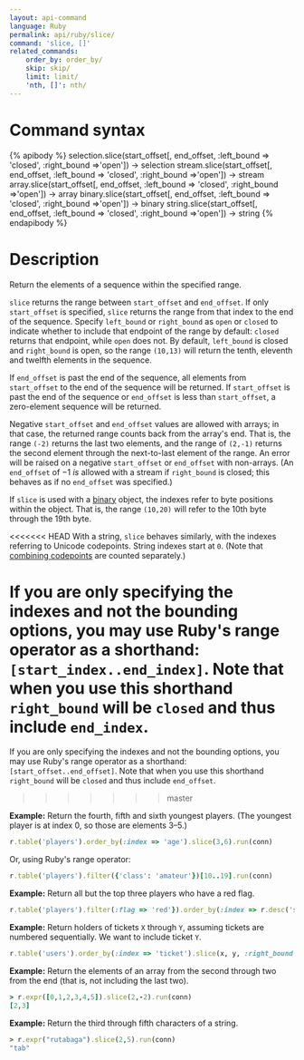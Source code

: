 ```yaml
---
layout: api-command
language: Ruby
permalink: api/ruby/slice/
command: 'slice, []'
related_commands:
    order_by: order_by/
    skip: skip/
    limit: limit/
    'nth, []': nth/
---
```


# Command syntax #

{% apibody %}
selection.slice(start_offset[, end_offset, :left_bound => 'closed', :right_bound =>'open']) &rarr; selection
stream.slice(start_offset[, end_offset, :left_bound => 'closed', :right_bound =>'open']) &rarr; stream
array.slice(start_offset[, end_offset, :left_bound => 'closed', :right_bound =>'open']) &rarr; array
binary.slice(start_offset[, end_offset, :left_bound => 'closed', :right_bound =>'open']) &rarr; binary
string.slice(start_offset[, end_offset, :left_bound => 'closed', :right_bound =>'open']) &rarr; string
{% endapibody %}

# Description #

Return the elements of a sequence within the specified range.

`slice` returns the range between `start_offset` and `end_offset`. If only `start_offset` is specified, `slice` returns the range from that index to the end of the sequence. Specify `left_bound` or `right_bound` as `open` or `closed` to indicate whether to include that endpoint of the range by default: `closed` returns that endpoint, while `open` does not. By default, `left_bound` is closed and `right_bound` is open, so the range `(10,13)` will return the tenth, eleventh and twelfth elements in the sequence.

If `end_offset` is past the end of the sequence, all elements from `start_offset` to the end of the sequence will be returned. If `start_offset` is past the end of the sequence or `end_offset` is less than `start_offset`, a zero-element sequence will be returned.

Negative `start_offset` and `end_offset` values are allowed with arrays; in that case, the returned range counts back from the array's end. That is, the range `(-2)` returns the last two elements, and the range of `(2,-1)` returns the second element through the next-to-last element of the range. An error will be raised on a negative `start_offset` or `end_offset` with non-arrays. (An `end_offset` of &minus;1 *is* allowed with a stream if `right_bound` is closed; this behaves as if no `end_offset` was specified.)

If `slice` is used with a [binary](/api/ruby/binary) object, the indexes refer to byte positions within the object. That is, the range `(10,20)` will refer to the 10th byte through the 19th byte.

<<<<<<< HEAD
With a string, `slice` behaves similarly, with the indexes referring to Unicode codepoints. String indexes start at `0`. (Note that [combining codepoints][cc] are counted separately.)

[cc]: https://en.wikipedia.org/wiki/Combining_character

If you are only specifying the indexes and not the bounding options, you may use Ruby's range operator as a shorthand: `[start_index..end_index]`. Note that when you use this shorthand `right_bound` will be `closed` and thus include `end_index`.
=======
If you are only specifying the indexes and not the bounding options, you may use Ruby's range operator as a shorthand: `[start_offset..end_offset]`. Note that when you use this shorthand `right_bound` will be `closed` and thus include `end_offset`.
>>>>>>> master

__Example:__ Return the fourth, fifth and sixth youngest players. (The youngest player is at index 0, so those are elements 3&ndash;5.)

```rb
r.table('players').order_by(:index => 'age').slice(3,6).run(conn)
```

Or, using Ruby's range operator:

```rb
r.table('players').filter({'class': 'amateur'})[10..19].run(conn)
```

__Example:__ Return all but the top three players who have a red flag.

```rb
r.table('players').filter(:flag => 'red'}).order_by(:index => r.desc('score')).slice(3).run(conn)
```

__Example:__ Return holders of tickets `X` through `Y`, assuming tickets are numbered sequentially. We want to include ticket `Y`.

```rb
r.table('users').order_by(:index => 'ticket').slice(x, y, :right_bound => 'closed').run(conn)
```

__Example:__ Return the elements of an array from the second through two from the end (that is, not including the last two).

```rb
> r.expr([0,1,2,3,4,5]).slice(2,-2).run(conn)
[2,3]
```

__Example:__ Return the third through fifth characters of a string.

```rb
> r.expr("rutabaga").slice(2,5).run(conn)
"tab"
```
